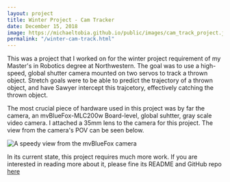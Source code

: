 ```yaml
---
layout: project
title: Winter Project - Cam Tracker
date: December 15, 2018
image: https://michaeltobia.github.io/public/images/cam_track_project.jpg
permalink: "/winter-cam-track.html"
---
```


This was a project that I worked on for the winter project requirement of my
Master's in Robotics degree at Northwestern. The goal was to use a high-speed,
global shutter camera mounted on two servos to track a thrown object. Stretch
goals were to be able to predict the trajectory of a thrown object, and have Sawyer
intercept this trajcetory, effectively catching the thrown object.

The most crucial piece of hardware used in this project was by far the camera,
an mvBlueFox-MLC200w Board-level, global suhtter, gray scale video camera. I attached
a 35mm lens to the camera for this project. The view from the camera's POV can be seen
below.

![A speedy view from the mvBlueFox camera](https://michaeltobia.github.io/public/images/4-8-16ft_focusTest_35mmFL_3mmSpacer.jpg)

In its current state, this project requires much more work. If you are interested in reading more
about it, please fine its README and GitHub repo [here](https://github.com/michaeltobia/pan_tilt_tracker)
